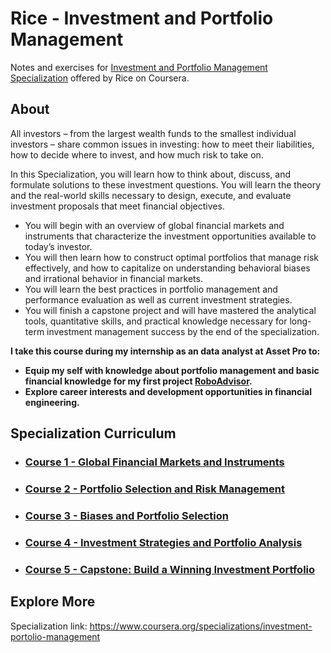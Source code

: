 # Rice - Investment and Portfolio Management
Notes and exercises for [Investment and Portfolio Management Specialization](https://www.coursera.org/specializations/investment-portolio-management) offered by Rice on Coursera.

## About

All investors – from the largest wealth funds to the smallest individual investors – share common issues in investing: how to meet their liabilities, how to decide where to invest, and how much risk to take on. 

In this Specialization, you will learn how to think about, discuss, and formulate solutions to these investment questions. You will learn the theory and the real-world skills necessary to design, execute, and evaluate investment proposals that meet financial objectives. 
+ You will begin with an overview of global financial markets and instruments that characterize the investment opportunities available to today’s investor. 
+ You will then learn how to construct optimal portfolios that manage risk effectively, and how to capitalize on understanding behavioral biases and irrational behavior in financial markets. 
+ You will learn the best practices in portfolio management and performance evaluation as well as current investment strategies. 
+ You will finish a capstone project and will have mastered the analytical tools, quantitative skills, and practical knowledge necessary for long-term investment management success by the end of the specialization.

**I take this course during my internship as an data analyst at Asset Pro to:**
+ **Equip my self with knowledge about portfolio management and basic financial knowledge for my first project [RoboAdvisor](https://github.com/PeterQiu0516/RoboAdvisor).**
+ **Explore career interests and development opportunities in financial engineering.**

## Specialization Curriculum

+ ### [Course 1 - Global Financial Markets and Instruments](https://github.com/PeterQiu0516/Rice-Investment-and-Portfolio-Management/tree/master/Course%201%20-%20Global%20Financial%20Markets%20and%20Instruments)
+ ### [Course 2 - Portfolio Selection and Risk Management](https://github.com/PeterQiu0516/Rice-Investment-and-Portfolio-Management/tree/master/Course%202%20-%20Portfolio%20Selection%20and%20Risk%20Management)
+ ### [Course 3 - Biases and Portfolio Selection]()
+ ### [Course 4 - Investment Strategies and Portfolio Analysis]()
+ ### [Course 5 - Capstone: Build a Winning Investment Portfolio]()

## Explore More
Specialization link: https://www.coursera.org/specializations/investment-portolio-management
